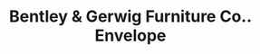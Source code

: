 ---
doi: 10.7916/D8SB5HWC
date_other: '1911'
date_other_textual: '1911'
form: printed ephemera
genre:
- Envelopes
name:
- Bentley & Gerwig Furniture Co.
object_in_context_url: https://biggert.cul.columbia.edu/items/view/ave_biggert_01624
subject_hierarchical_geographic:
- Parkersburg, West Virginia, United States
subject_name:
- Bentley & Gerwig Furniture Co.
title: Bentley & Gerwig Furniture Co.. Envelope
sort_title: Bentley & Gerwig Furniture Co.. Envelope
call_number: ave_biggert_01624
coordinates:
- 39.26611111111111,-81.54222222222222
pid: ave_biggert_01624
identifiers: ave_biggert_01624
thumbnail: https://derivativo-1.library.columbia.edu/iiif/2/ldpd:343914/full/!256,256/0/native.jpg
permalink: "/items/ave_biggert_01624/"
layout: iiif-image-page
---